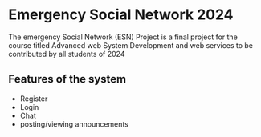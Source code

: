 # Emergency Social Network 2024
The emergency Social Network (ESN) Project is a final project for the course titled Advanced web System Development and web services to be contributed by all students of 2024
## Features of the system
- Register
- Login
- Chat
- posting/viewing announcements
